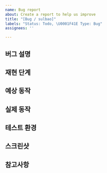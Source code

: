 ```yaml
---
name: Bug report
about: Create a report to help us improve
title: "[Bug / sulbao]"
labels: "Status: Todo, \U0001F41E Type: Bug"
assignees: ''

---
```


## 버그 설명
<!-- 발생한 버그에 대해 설명해주세요 -->

## 재현 단계
<!-- 버그를 재현하기 위한 단계를 순서대로 작성해주세요 -->


## 예상 동작
<!-- 버그가 발생하지 않았다면 어떤 동작이 예상되는지 작성해주세요 -->

## 실제 동작
<!-- 실제로 어떤 동작이 발생했는지 작성해주세요 -->

## 테스트 환경
<!-- 버그가 발생한 환경 정보를 작성해주세요 (운영체제, 브라우저 버전 등) -->


## 스크린샷
<!-- 버그와 관련된 스크린샷이 있다면 첨부해주세요 -->

## 참고사항
<!-- 이 버그와 관련된 추가 정보나 참고 자료가 있다면 작성해주세요 -->
